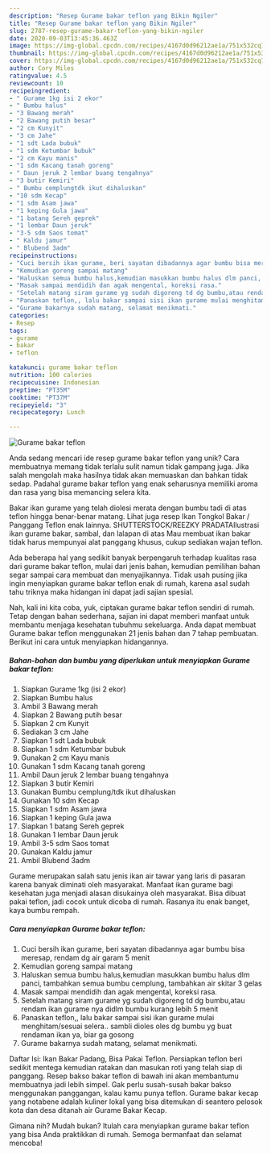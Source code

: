 ```yaml
---
description: "Resep Gurame bakar teflon yang Bikin Ngiler"
title: "Resep Gurame bakar teflon yang Bikin Ngiler"
slug: 2787-resep-gurame-bakar-teflon-yang-bikin-ngiler
date: 2020-09-03T13:45:36.463Z
image: https://img-global.cpcdn.com/recipes/4167d0d96212ae1a/751x532cq70/gurame-bakar-teflon-foto-resep-utama.jpg
thumbnail: https://img-global.cpcdn.com/recipes/4167d0d96212ae1a/751x532cq70/gurame-bakar-teflon-foto-resep-utama.jpg
cover: https://img-global.cpcdn.com/recipes/4167d0d96212ae1a/751x532cq70/gurame-bakar-teflon-foto-resep-utama.jpg
author: Cory Miles
ratingvalue: 4.5
reviewcount: 10
recipeingredient:
- " Gurame 1kg isi 2 ekor"
- " Bumbu halus"
- "3 Bawang merah"
- "2 Bawang putih besar"
- "2 cm Kunyit"
- "3 cm Jahe"
- "1 sdt Lada bubuk"
- "1 sdm Ketumbar bubuk"
- "2 cm Kayu manis"
- "1 sdm Kacang tanah goreng"
- " Daun jeruk 2 lembar buang tengahnya"
- "3 butir Kemiri"
- " Bumbu cemplungtdk ikut dihaluskan"
- "10 sdm Kecap"
- "1 sdm Asam jawa"
- "1 keping Gula jawa"
- "1 batang Sereh geprek"
- "1 lembar Daun jeruk"
- "3-5 sdm Saos tomat"
- " Kaldu jamur"
- " Blubend 3adm"
recipeinstructions:
- "Cuci bersih ikan gurame, beri sayatan dibadannya agar bumbu bisa meresap, rendam dg air garam 5 menit"
- "Kemudian goreng sampai matang"
- "Haluskan semua bumbu halus,kemudian masukkan bumbu halus dlm panci, tambahkan semua bumbu cemplung, tambahkan air skitar 3 gelas"
- "Masak sampai mendidih dan agak mengental, koreksi rasa."
- "Setelah matang siram gurame yg sudah digoreng td dg bumbu,atau rendam ikan gurame nya didlm bumbu kurang lebih 5 menit"
- "Panaskan teflon,, lalu bakar sampai sisi ikan gurame mulai menghitam/sesuai selera.. sambli dioles oles dg bumbu yg buat rendaman ikan ya, biar ga gosong"
- "Gurame bakarnya sudah matang, selamat menikmati."
categories:
- Resep
tags:
- gurame
- bakar
- teflon

katakunci: gurame bakar teflon 
nutrition: 100 calories
recipecuisine: Indonesian
preptime: "PT35M"
cooktime: "PT37M"
recipeyield: "3"
recipecategory: Lunch

---
```



![Gurame bakar teflon](https://img-global.cpcdn.com/recipes/4167d0d96212ae1a/751x532cq70/gurame-bakar-teflon-foto-resep-utama.jpg)

Anda sedang mencari ide resep gurame bakar teflon yang unik? Cara membuatnya memang tidak terlalu sulit namun tidak gampang juga. Jika salah mengolah maka hasilnya tidak akan memuaskan dan bahkan tidak sedap. Padahal gurame bakar teflon yang enak seharusnya memiliki aroma dan rasa yang bisa memancing selera kita.

Bakar ikan gurame yang telah diolesi merata dengan bumbu tadi di atas teflon hingga benar-benar matang. Lihat juga resep Ikan Tongkol Bakar / Panggang Teflon enak lainnya. SHUTTERSTOCK/REEZKY PRADATAIlustrasi ikan gurame bakar, sambal, dan lalapan di atas Mau membuat ikan bakar tidak harus mempunyai alat panggang khusus, cukup sediakan wajan teflon.

Ada beberapa hal yang sedikit banyak berpengaruh terhadap kualitas rasa dari gurame bakar teflon, mulai dari jenis bahan, kemudian pemilihan bahan segar sampai cara membuat dan menyajikannya. Tidak usah pusing jika ingin menyiapkan gurame bakar teflon enak di rumah, karena asal sudah tahu triknya maka hidangan ini dapat jadi sajian spesial.


Nah, kali ini kita coba, yuk, ciptakan gurame bakar teflon sendiri di rumah. Tetap dengan bahan sederhana, sajian ini dapat memberi manfaat untuk membantu menjaga kesehatan tubuhmu sekeluarga. Anda dapat membuat Gurame bakar teflon menggunakan 21 jenis bahan dan 7 tahap pembuatan. Berikut ini cara untuk menyiapkan hidangannya.

<!--inarticleads1-->

##### Bahan-bahan dan bumbu yang diperlukan untuk menyiapkan Gurame bakar teflon:

1. Siapkan  Gurame 1kg (isi 2 ekor)
1. Siapkan  Bumbu halus
1. Ambil 3 Bawang merah
1. Siapkan 2 Bawang putih besar
1. Siapkan 2 cm Kunyit
1. Sediakan 3 cm Jahe
1. Siapkan 1 sdt Lada bubuk
1. Siapkan 1 sdm Ketumbar bubuk
1. Gunakan 2 cm Kayu manis
1. Gunakan 1 sdm Kacang tanah goreng
1. Ambil  Daun jeruk 2 lembar buang tengahnya
1. Siapkan 3 butir Kemiri
1. Gunakan  Bumbu cemplung/tdk ikut dihaluskan
1. Gunakan 10 sdm Kecap
1. Siapkan 1 sdm Asam jawa
1. Siapkan 1 keping Gula jawa
1. Siapkan 1 batang Sereh geprek
1. Gunakan 1 lembar Daun jeruk
1. Ambil 3-5 sdm Saos tomat
1. Gunakan  Kaldu jamur
1. Ambil  Blubend 3adm


Gurame merupakan salah satu jenis ikan air tawar yang laris di pasaran karena banyak diminati oleh masyarakat. Manfaat ikan gurame bagi kesehatan juga menjadi alasan disukainya oleh masyarakat. Bisa dibuat pakai teflon, jadi cocok untuk dicoba di rumah. Rasanya itu enak banget, kaya bumbu rempah. 

<!--inarticleads2-->

##### Cara menyiapkan Gurame bakar teflon:

1. Cuci bersih ikan gurame, beri sayatan dibadannya agar bumbu bisa meresap, rendam dg air garam 5 menit
1. Kemudian goreng sampai matang
1. Haluskan semua bumbu halus,kemudian masukkan bumbu halus dlm panci, tambahkan semua bumbu cemplung, tambahkan air skitar 3 gelas
1. Masak sampai mendidih dan agak mengental, koreksi rasa.
1. Setelah matang siram gurame yg sudah digoreng td dg bumbu,atau rendam ikan gurame nya didlm bumbu kurang lebih 5 menit
1. Panaskan teflon,, lalu bakar sampai sisi ikan gurame mulai menghitam/sesuai selera.. sambli dioles oles dg bumbu yg buat rendaman ikan ya, biar ga gosong
1. Gurame bakarnya sudah matang, selamat menikmati.


Daftar Isi: Ikan Bakar Padang, Bisa Pakai Teflon. Persiapkan teflon beri sedikit mentega kemudian ratakan dan masukan roti yang telah siap di panggang. Resep bakso bakar teflon di bawah ini akan membantumu membuatnya jadi lebih simpel. Gak perlu susah-susah bakar bakso menggunakan panggangan, kalau kamu punya teflon. Gurame bakar kecap yang notabene adalah kuliner lokal yang bisa ditemukan di seantero pelosok kota dan desa ditanah air Gurame Bakar Kecap. 

Gimana nih? Mudah bukan? Itulah cara menyiapkan gurame bakar teflon yang bisa Anda praktikkan di rumah. Semoga bermanfaat dan selamat mencoba!
